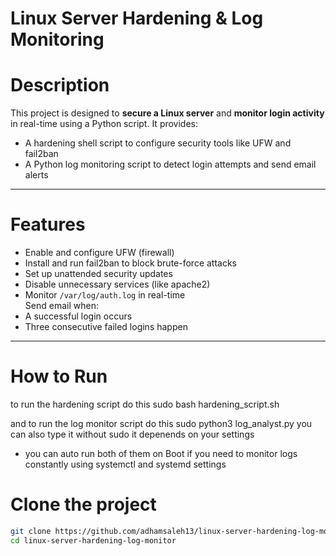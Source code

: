 #  Linux Server Hardening & Log Monitoring

# Description

This project is designed to **secure a Linux server** and **monitor login activity** in real-time using a Python script. It provides:

- A hardening shell script to configure security tools like UFW and fail2ban
- A Python log monitoring script to detect login attempts and send email alerts

---

# Features

* Enable and configure UFW (firewall)  
* Install and run fail2ban to block brute-force attacks  
* Set up unattended security updates  
* Disable unnecessary services (like apache2)  
* Monitor `/var/log/auth.log` in real-time  
 Send email when:
* A successful login occurs
* Three consecutive failed logins happen

---

# How to Run
to run the hardening script do this
sudo bash hardening_script.sh

and to run the log monitor script do this
sudo python3 log_analyst.py
you can also type it without sudo it depenends on your settings

* you can auto run both of them on Boot if you need to monitor logs constantly using systemctl and systemd settings


# Clone the project

```bash
git clone https://github.com/adhamsaleh13/linux-server-hardening-log-monitor.git
cd linux-server-hardening-log-monitor

